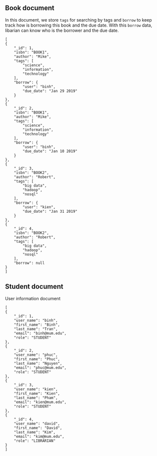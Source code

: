 ## Book document
In this document, we store `tags` for searching by tags and `borrow` to keep track how is borrowing this book and the due date. With this `borrow` data, libarian can know who is the borrower and the due date.

	[
	{
		"_id": 1,
		"isbn": "BOOK1",
		"author": "Mike",
		"tags": [
			"science",
			"information",
			"technology"
		],
		"borrow": {
			"user": "binh",
			"due_date": "Jan 29 2019"
		}
	},
	{
		"_id": 2,
		"isbn": "BOOK1",
		"author": "Mike",
		"tags": [
			"science",
			"information",
			"technology"
		],
		"borrow": {
			"user": "binh",
			"due_date": "Jan 10 2019"
		}
	},
	{
		"_id": 3,
		"isbn": "BOOK2",
		"author": "Robert",
		"tags": [
			"big data",
			"hadoop",
			"nosql"
		],
		"borrow": {
			"user": "kien",
			"due_date": "Jan 31 2019"
		}
	},
	{
		"_id": 4,
		"isbn": "BOOK2",
		"author": "Robert",
		"tags": [
			"big data",
			"hadoop",
			"nosql"
		],
		"borrow": null
	}
	]
## Student document
User information document

	[
	{
		"_id": 1,
		"user_name": "binh",
		"first_name": "Binh",
		"last_name": "Tran",
		"email": "binh@mum.edu",
		"role": "STUDENT"
	},
	{
		"_id": 2,
		"user_name": "phuc",
		"first_name": "Phuc",
		"last_name": "Nguyen",
		"email": "phuc@mum.edu",
		"role": "STUDENT"
	},
	{
		"_id": 3,
		"user_name": "kien",
		"first_name": "Kien",
		"last_name": "Pham",
		"email": "kien@mum.edu",
		"role": "STUDENT"
	},
	{
		"_id": 4,
		"user_name": "david",
		"first_name": "David",
		"last_name": "Kim",
		"email": "kim@mum.edu",
		"role": "LIBRARIAN"
	}
	]